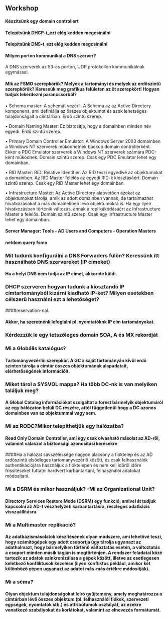
## Workshop

#### Készítsünk egy domain controllert

#### Telepítsünk DHCP-t_ezt elég kedden megcsinálni

#### Telepítsünk DNS-t_ezt elég kedden megcsinálni

#### Milyen porton kommunikál a DNS szerver?
A DNS szerverek az 53-as porton, UDP protokollon kommunikálnak egymással.
#### Mik az FSMO szerepkörök? Melyek a tartományi és melyek az erdőszintű szerepkörök? Keressük meg grafikus felületen az öt szerepkört! Hogyan tudjuk lekérdezni parancssorból?
•	Schema master: A schemát vezérli. A Schema az az Active Directory komponens, ami definiálja az összes objektumot és azok lehetséges tulajdonságait a címtárban. Erdő szintű szerep.

•	Domain Naming Master: Ez biztosítja, hogy a domainben minden név egyedi. Erdő szintű szerep.

•	Primary Domain Controller Emulator: A Windows Server 2003 domainben a Windows NT szerverek működhetnek backup domain controllerként. Ekkor a PDC Emulator szerverek a Windows NT szerverek számára PDC-ként működnek. Domain szintű szerep. Csak egy PDC Emulator lehet egy domainban.

•	RID Master: RID: Relative Identifier. Az RID teszi egyedivé az objektumokat a domainben. Az RID Master felelős az egyedi RID-k kiosztásáért. Domain szintű szerep. Csak egy RID Master lehet egy domainban.

•	Infrastructure Master: Az Active Directory alapvetően azokat az objektumokat tárolja, amik az adott domainben vannak, de tartalmazhat hivatkozásokat a más domainekben levő objektumokra is. Ha egy ilyen hivatkozásban történik változás, annak a replikákódásáért az Infrastructure Master a felelős. Domain szintű szerep. Csak egy Infrastructure Master lehet egy domainban.

#### Server Manager: Tools - AD Users and Computers - Operation Masters
#### netdom query fsmo
### Mit tudunk konfigurálni a DNS Forwaders fülön? Keressünk itt használható DNS szervereket (IP címeket)
#### Ha a helyi DNS nem tudja az IP címet, akkoride küldi. 
### DHCP szerveren hogyan tudunk a kiosztandó IP címtartományból kizárni kiadható IP-ket? Milyen esetekben célszerű használni ezt a lehetőséget?
####reservation-nal.
#### Akkor, ha szeretnénk lefoglalni pl. nyomtatóknk IP cím tartományokat.
### Kérdezzük le egy tetszőleges domain SOA, A és MX rekordját

### Mi a Globális katalógus?
#### Tartományvezérlői szerepkör. A GC a saját tartományán kívül erdő szinten tárolja a címtár összes objektumának alapadatait, elérhetőségének információit.

### Miket tárol a SYSVOL mappa? Ha több DC-nk is van melyiken találjuk meg?
#### A Global Catalog információkat szolgáltat a forest bármelyik objektumáról az egy hálózaton belüli DC részére, attól függetlenül hogy a DC azonos domainben van az objektummal vagy sem.

### Mi az RODC?Mikor telepíthetjük egy hálózatba?
#### Read Only Domain Controller, ami egy csak olvasható másolat az AD-ről, valamint válaszol a biztonsági azonosítási kérésekre
####Ha a hálózat sávszélessége nagyon alacsony a fióktelep és az AD erdőszintű elsődleges tartományvezérlő között, és csak felhasználók authentikációjára használjuk a fióktelepen és nem kell időről időre frissítéseket futtatni hardvert karbantartani, felhasználói adatokat módosítani.

### Mi a DSRM és mikor használjuk? -Mi az Organizational Unit?
#### Directory Services Restore Mode (DSRM) egy funkció, amivel át tudjuk kapcsolni az AD-t vészhelyzeti karbantartásra, részleges adatbázis visszaállításra.

### Mi a Multimaster replikáció?
#### Az adatbázismásolatok készítésének olyan módszere, ami lehetővé teszi, hogy számítógépek egy adott csoportja úgy tárolja ugyanazt az adathalmazt, hogy bármelyiken történő változtatás esetén, a változtatás a csoport minden másik tagján is megtörténjen. A rendszer feladatai közé tartozik az adatok szinkronizálása a gépek között, illetve az esetlegesen keletkező konfliktusok kezelése (ilyen konfliktus például, amikor két különböző gépen ugyanazt az adatot más-más értékre módosítják).

### Mi a séma?
#### Olyan objektum tulajdonságokat leíró gyűjtemény, amely meghatározza a címtárban lévő összes objektum (pl. felhasználói fiókok, szervezeti egységek, nyomtatók stb.) és attribútumok osztályát, az ezekre vonatkozó szabályokat és korlátokat, valamint az elnevezés formátumát.
#### 
